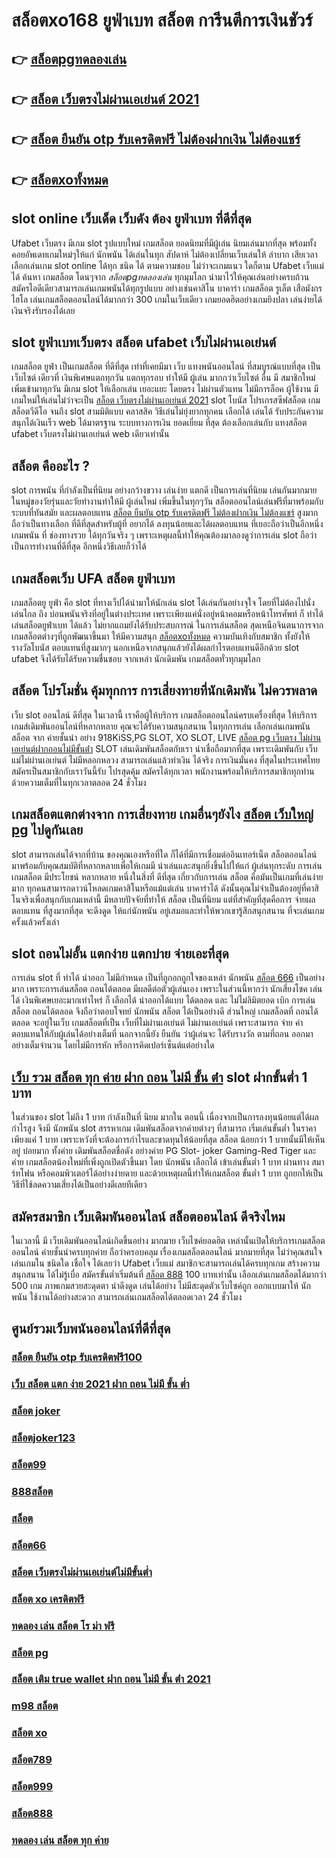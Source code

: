 # สล็อตxo168 ยูฟ่าเบท สล็อต  การีนตีการเงินชัวร์

## 👉 [สล็อตpgทดลองเล่น](https://m.gamblerape.com/login?action=login)
## 👉 [สล็อต เว็บตรงไม่ผ่านเอเย่นต์ 2021](https://line.me/R/ti/p/@924mzjzt)
## 👉 [สล็อต ยืนยัน otp รับเครดิตฟรี ไม่ต้องฝากเงิน ไม่ต้องแชร์](https://line.me/R/ti/p/@924mzjzt)
## 👉 [สล็อตxoทั้งหมด](https://line.me/R/ti/p/@924mzjzt)

##  slot online เว็บเด็ด เว็บดัง ต้อง  ยูฟ่าเบท ที่ดีที่สุด

Ufabet เว็บตรง มีเกม slot รูปแบบใหม่ เกมสล็อต ยอดนิยมที่มีผู้เล่น นิยมเล่นมากที่สุด  พร้อมทั้งคอยอัพเดทเกมใหม่ๆให้แก่ นักพนัน ได้เล่นในทุก สัปดาห์   ไม่ต้องเปลี่ยนเว็บเล่นให้ ลำบาก เสียเวลา เลือกเล่นเกม slot online ได้ทุก ชนิด ได้ ตามความชอบ ไม่ว่าจะเกมแนว ใดก็ตาม  Ufabet เว็บแม่ ได้ ค้นหา เกมสล็อต โดนๆจาก *สล็อตpgทดลองเล่น* ทุกมุมโลก  นำมาไว้ให้คุณเล่นอย่างครบถ้วน  สมัครไอดีเดียวสามารถเล่นเกมพนันได้ทุกรูปแบบ  อย่างเช่นคาสิโน บาคาร่า เกมสล็อต  รูเล็ต เสือมังกร ไฮโล เล่นเกมสล็อตออนไลน์ได้มากกว่า 300 เกมในเว็บเดียว เกมยอดฮิตอย่างเกมยิงปลา เล่นง่ายได้เงินจริงรับรองได้เลย


##  slot   ยูฟ่าเบทเว็บตรง สล็อต  ufabet เว็บไม่ผ่านเอเย่นต์

 เกมสล็อต  ยูฟ่า เป็นเกมสล็อต ที่ดีที่สุด เท่าที่เคยมีมา  เว็บ  แทงพนันออนไลน์ ที่สมบูรณ์แบบที่สุด เป็นเว็บไซต์ เดียวที่ เงินพิเศษแตกทุกวัน แตกทุกรอบ ทำให้มี ผู้เล่น มากกว่าเว็บไซต์ อื่น มี สมาชิกใหม่เพิ่มเข้ามาทุกวัน มีเกม slot ให้เลือกเล่น เยอะแยะ โดยตรง  ไม่ผ่านตัวแทน ไม่มีการล็อค  ผู้ใช้งาน  มีเกมใหม่ให้เล่นไม่ว่าจะเป็น [สล็อต เว็บตรงไม่ผ่านเอเย่นต์ 2021](https://line.me/R/ti/p/@924mzjzt)  slot   โบนัส โปรเกรสซีฟสล็อต   เกมสล็อตวีดีโอ จนถึง slot สามมิติแบบ คลาสสิค วิธีเล่นไม่ยุ่งยากทุกคน เลือกได้ เล่นได้ รับประกันความสนุกได้เงินเร็ว  web  ได้มาตรฐาน ระบบทางการเงิน ยอดเยี่ยม ที่สุด ต้องเลือกเล่นกับ  แทงสล็อต ufabet  เว็บตรงไม่ผ่านเอเย่นต์    web  เดียวเท่านั้น


##  สล็อต คืออะไร ?

 slot   การพนัน ที่กำลังเป็นที่นิยม อย่างกว้างขวาง  เล่นง่าย  แตกดี  เป็นการเล่นที่นิยม เล่นกันมากมาย ในหมู่ของวัยรุ่นและวัยทำงานทำให้มี ผู้เล่นใหม่ เพิ่มขึ้นในทุกๆวัน  สล็อตออนไลน์เล่นฟรีที่มาพร้อมกับระบบที่ทันสมัย และผลตอบแทน [สล็อต ยืนยัน otp รับเครดิตฟรี ไม่ต้องฝากเงิน ไม่ต้องแชร์](https://line.me/R/ti/p/@924mzjzt) สูงมากถือว่าเป็นทางเลือก ที่ดีที่สุดสำหรับผู้ที่ อยากได้ ลงทุนน้อยและได้ผลตอบแทน ที่เยอะถือว่าเป็นอีกหนึ่งเกมพนัน ที่ ช่องทางรวย ได้ทุกวันจริง ๆ เพราะเหตุผลนี้ทำให้คุณต้องมาลองดูว่าการเล่น slot ถือว่าเป็นการทำงานที่ดีที่สุด อีกหนึ่งวิธีเลยก็ว่าได้


##  เกมสล็อตเว็บ UFA สล็อต   ยูฟ่าเบท

 เกมสล็อตยู ยูฟ่า คือ  slot ที่ทางเว็ปได้นำมาให้นักเล่น slot  ได้เล่นกันอย่างจุใจ โดยที่ไม่ต้องไปนั่งเล่นไกล ถึง บ่อนพนันจริงที่อยู่ในต่างประเทศ เพราะเพียงแค่นั่งอยู่หน้าคอมหรือหน้าโทรศัพท์ ก็ ทำได้ เล่นสล็อตยูฟ่าเบท  ได้แล้ว  ไม่ยากแถมยังได้รับประสบการณ์ ในการเล่นสล็อต สุดเหนือจินตนาการจาก เกมสล็อตต่างๆที่ถูกพัฒนาขึ้นมา ให้มีความสนุก [สล็อตxoทั้งหมด](https://line.me/R/ti/p/@924mzjzt) ความบันเทิงกับสมาชิก   ทั้งยังให้รางวัลโบนัส ตอบแทนที่สูงมากๆ นอกเหนือจากสนุกแล้วยังได้ผลกำไรตอบแทนดีอีกด้วย  slot ufabet  จึงได้รับได้รับความชื่นชอบ จากเหล่า นักเดิมพัน เกมสล็อตทั่วทุกมุมโลก 


## สล็อต   โปรโมชั่น   คุ้มทุกการ การเสี่ยงทายที่นักเดิมพัน ไม่ควรพลาด

เว็บ  slot ออนไลน์ ดีที่สุด ในเวลานี้ เราคือผู้ให้บริการ เกมสล็อตออนไลน์ครบเครื่องที่สุด  ให้บริการ  เกมส์เดิมพันออนไลน์ที่หลากหลาย คุณจะได้รับความสนุกสนาน ในทุกการเล่น เลือกเล่นเกมพนันสล็อต จาก ค่ายชั้นนำ อย่าง 918KiSS,PG SLOT, XO SLOT, LIVE [สล็อต pg เว็บตรง ไม่ผ่านเอเย่นต์ฝากถอนไม่มีขั้นต่ํา](https://m.gamblerape.com/login?action=register) SLOT  เล่นเดิมพันสล็อตกับเรา  น่าเชื่อถือมากที่สุด เพราะเดิมพันกับ เว็บแม่ไม่ผ่านเอเย่นต์ ไม่มีหลอกหลวง  สามารถเล่นแล้วทำเงิน ได้จริง การเงินมั่นคง ที่สุดในประเทศไทย สมัครเป็นสมาชิกกับเราวันนี้รับ  โปรสุดคุ้ม สมัครได้ทุกเวลา พนักงานพร้อมให้บริการสมาชิกทุกท่านด้วยความเต็มที่ในทุกเวลาตลอด 24 ชั่วโมง


##  เกมสล็อตแตกต่างจาก การเสี่ยงทาย เกมอื่นๆยังไง [สล็อต เว็บใหญ่ pg](https://m.gamblerape.com/login?action=login) ไปดูกันเลย

 slot สามารถเล่นได้จากที่บ้าน ของคุณเองหรือที่ใด ก็ได้ที่มีการเชื่อมต่ออินเทอร์เน็ต  สล็อตออนไลน์  มาพร้อมกับคุณสมบัติที่หลากหลายเพื่อให้เกมมี น่าเล่นและสนุกยิ่งขึ้นไปให้แก่ ผู้เล่นทุกระดับ การเล่นเกมสล็อต  มีประโยชน์ หลากหลาย หนึ่งในสิ่งที่ ดีที่สุด เกี่ยวกับการเล่น สล็อต คือมันเป็นเกมที่เล่นง่ายมาก  ทุกคนสามารถดาวน์โหลดเกมคาสิโนหรือแม้แต่เล่น บาคาร่าได้ ดังนั้นคุณไม่จำเป็นต้องอยู่ที่คาสิโนจริงเพื่อสนุกกับเกมเหล่านี้ มีหลายปัจจัยที่ทำให้ สล็อต เป็นที่นิยม แต่ที่สำคัญที่สุดคือการ จ่ายผลตอบแทน ที่สูงมากที่สุด จะดึงดูด ให้แก่นักพนัน อยู่เสมอและทำให้พวกเขารู้สึกสนุกสนาน ที่จะเล่นเกมครั้งแล้วครั้งเล่า


##  slot ถอนไม่อั้น แตกง่าย แตกบ่าย จ่ายเอะที่สุด

การเล่น slot ที่ ทำได้  นำออก ไม่มีกำหนด เป็นที่ถูกอกถูกใจของเหล่า นักพนัน  [สล็อต 666](https://m.gamblerape.com/login?action=login) เป็นอย่างมาก เพราะการเล่นสล็อต   ถอนได้ตลอด  มีผลดีต่อตัวผู้เล่นเอง เพราะในส่วนนี้หากว่า นักเสี่ยงโชค เล่นได้ เงินพิเศษเยอะมากเท่าไหร่ ก็ เลือกได้   นำออกได้แบบ ได้ตลอด และ ไม่ไม่ลิมิตยอด เบิก  การเล่นสล็อต   ถอนได้ตลอด จึงถือว่าตอบโจทย์ นักพนัน  สล็อต ได้เป็นอย่างดี ส่วนใหญ่  เกมสล็อตที่  ถอนได้ตลอด จะอยู่ในเว็บ เกมสล็อตที่เป็น  เว็บที่ไม่ผ่านเอเย่นต์ ไม่ผ่านเอเย่นต์  เพราะสามารถ จ่าย ค่าตอบแทนให้กับผู้เล่นได้อย่างเต็มที่ นอกจากนี้ยัง ยืนยัน  ว่าผู้เล่นจะ ได้รับรางวัล ตามที่ถอน ออกมาอย่างเต็มจำนวน โดยไม่มีการหัก หรือการคิดเปอร์เซ็นต์แต่อย่างใด 


##  [เว็บ รวม สล็อต ทุก ค่าย ฝาก ถอน ไม่มี ขั้น ต่ํา](https://m.gamblerape.com/login?action=register) slot  ฝากขั้นต่ำ 1 บาท 

ในส่วนของ slot  ไม่ถึง  1 บาท กำลังเป็นที่ นิยม มากใน ตอนนี้ เนื่องจากเป็นการลงทุนน้อยแต่ได้ผลกำไรสูง จึงมี นักพนัน   slot สรรหาเกม เดิมพันสล็อตจากค่ายต่างๆ ที่สามารถ  เริ่มเล่นขั้นต่ำ   ในราคาเพียงแค่ 1 บาท เพราะหวังที่จะต้องการกำไรและขาดทุนให้น้อยที่สุด สล็อต  น้อยกว่า   1 บาทนั้นมีให้เห็นอยู่ บ่อยมาก ทั้งค่าย เดิมพันสล็อตชื่อดัง อย่างค่าย PG Slot- joker Gaming-Red Tiger และค่าย เกมสล็อตน้องใหม่ที่เพิ่งถูกเปิดตัวขึ้นมา โดย นักพนัน   เลือกได้ เข้าเล่นขั้นต่ำ  1 บาท ผ่านทาง สมาร์ทโฟน หรือคอมพิวเตอร์ได้อย่างง่ายดาย และด้วยเหตุผลนี้ทำให้เกมสล็อต ขั้นต่ำ   1 บาท ถูกยกให้เป็นวิธีที่ใช้ลดความเสี่ยงได้เป็นอย่างดีเลยทีเดียว


## สมัครสมาชิก  เว็บเดิมพันออนไลน์  สล็อตออนไลน์  ดีจริงไหม

 ในเวลานี้ มี เว็บเดิมพันออนไลน์เกิดขึ้นอย่าง มากมาย เว็บไซค์ยอดฮิต เหล่านั้นเปิดให้บริการเกมสล็อตออนไลน์  ค่ายชั้นนำครบทุกค่าย  ถือว่าครอบคลุม เรื่องเกมสล็อตออนไลน์ มากมายที่สุด  ไม่ว่าคุณสนใจ เล่นเกมใน ชนิดใด  เชื่อใจ ได้เลยว่า  Ufabet เว็บแม่  สมาชิกจะสามารถเล่นได้ครบทุกเกม สร้างความ สนุกสนาน ได้ไม่รู้เบื่อ สมัครขั้นต่ำเริ่มต้นที่ [สล็อต 888](https://m.gamblerape.com/login?action=register) 100 บาทเท่านั้น เลือกเล่นเกมสล็อตได้มากว่า 500 เกม ภาพเกมสวยสะดุดตา น่าดึงดูด เล่นได้อย่าง ไม่มีสะดุดตัวเว็บไซค์ถูก ออกแบบมาให้ นักพนัน ใช้งานได้อย่างสะดวก สามารถเล่นเกมสล็อตได้ตลอดเวลา 24 ชั่วโมง

## ศูนย์รวมเว็บพนันออนไลน์ที่ดีที่สุด

### [สล็อต ยืนยัน otp รับเครดิตฟรี100](https://atom.io/themes/เว็บสล็อต%20สมัคร%20สล็อต%20เครดิตฟรี%20ไม่มี%20เงื่อนไข%20แตกง่าย%20สล็อตpg%20สมัครฟรี%20ไม่มีขั้นต่ำ%20เว็บสล็อตยอดฮิต%202022)
### [เว็บ สล็อต แตก ง่าย 2021 ฝาก ถอน ไม่มี ขั้น ต่ำ](https://atom.io/themes/เว็บสล็อต%20สล็อตjoker123%20สล็อตแตกง่าย%20สล็อตpg%20ทดลองเล่นสล็อต%20สมัครฟรี%20ไม่มีขั้นต่ำ)
### [สล็อต joker](https://atom.io/themes/เว็บสล็อต%20สมัคร%20สล็อต%20ฝาก-ถอน%20true%20wallet%20ไม่มี%20บัญชีธนาคาร%20แตกง่าย%20สล็อตpg%20สมัครฟรี%20ไม่มีขั้นต่ำ)
### [สล็อตjoker123](https://atom.io/themes/เว็บสล็อต%20สมัคร%20สล็อต%20pg%20เว็บตรงไม่ผ่านเอเย่นต์%202021%20แตกง่าย%20สล็อตpg%20สมัครฟรี%20ไม่มีขั้นต่ำ%20SLOT%20ONLINE%20เว็บตรง%20เกมสล็อตแตกง่าย)
### [สล็อต99](https://atom.io/themes/สมัคร%20สล็อต%20เว็บตรง%20ยุโรป%20สล็อตเว็บตรง%202022%20เว็บใหญ่ที่แตกง่ายทุกค่ายเกมส์)
### [888สล็อต](https://atom.io/themes/เว็บสล็อต%20สมัคร%20สล็อต%201234%20แตกง่าย%20สล็อตpg%20สมัครฟรี%20ไม่มีขั้นต่ำ%20เว็บสล็อตยอดฮิต%202022)
### [สล็อต](https://atom.io/themes/เว็บสล็อต%20สมัคร%20สล็อต%20เว็บตรงไม่ผ่านเอเย่นต์%20ล่าสุด%20แตกง่าย%20สล็อตpg%20สมัครฟรี%20ไม่มีขั้นต่ำ)
### [สล็อต66](https://atom.io/themes/เว็บสล็อต%20slotxo%20สล็อต%20ฝาก10รับ100%20สล็อตออนไลน์%20ใหม่ๆ%20สล็อตแตกง่าย%20สล็อตpg%20สมัครฟรี%20ไม่มีขั้นต่ำ)
### [สล็อต เว็บตรงไม่ผ่านเอเย่นต์ไม่มีขั้นต่ำ](https://atom.io/themes/เว็บสล็อต%20สมัคร%20สล็อตjoker123%20แตกง่าย%20สล็อตpg%20สมัครฟรี%20ไม่มีขั้นต่ำ%20รวมเว็บสล็อต%20เว็บตรงที่ไม่ผ่านเอเย่นต์ที่นี่ที่เดียว)
### [สล็อต xo เครดิตฟรี](https://atom.io/themes/เว็บสล็อต%20สมัคร%20true%20wallet%20สล็อต%20ฝาก10รับ100%20วอ%20เลท%20แตกง่าย%20สล็อตpg%20สมัครฟรี%20ไม่มีขั้นต่ำ%20เว็บสล็อตยอดฮิต%202022)
### [ทดลอง เล่น สล็อต โร ม่า ฟรี](https://atom.io/themes/สมัคร%20สล็อต%20joker%20สล็อตเว็บตรง%20แตกง่าย%20ฝากถอนไม่มีขั้นต่ำ%20เว็บตรง100%%20มาแรงที่สุด)
### [สล็อต pg](https://atom.io/themes/เว็บสล็อต%20สล็อต1234%20joker%20สล็อตออนไลน์%20ใหม่ๆ%20สล็อตแตกง่าย%20สล็อตpg%20สมัครฟรี%20ไม่มีขั้นต่ำ)
### [สล็อต เติม true wallet ฝาก ถอน ไม่มี ขั้น ต่ํา 2021](https://atom.io/themes/เว็บสล็อต%20สมัคร%20สล็อต789%20แตกง่าย%20สล็อตpg%20สมัครฟรี%20ไม่มีขั้นต่ำ)
### [m98 สล็อต](https://atom.io/themes/เว็บสล็อต%20สมัคร%20สล็อต%20xo%20แตกง่าย%20สล็อตpg%20สมัครฟรี%20ไม่มีขั้นต่ำ%20SLOT%20ONLINE%20เว็บตรง%20เกมสล็อตแตกง่าย)
### [สล็อต xo](https://atom.io/themes/เว็บสล็อต%20สล็อต%20777%20เว็บตรง%20สล็อตออนไลน์%20ใหม่ๆ%20สล็อตแตกง่าย%20สล็อตpg%20สมัครฟรี%20ไม่มีขั้นต่ำ)
### [สล็อต789](https://atom.io/themes/สมัคร%20สล็อต%20โอน%20ผ่าน%20วอ%20เลท%20ไม่มีขั้น%20ต่ํา%202021%20สล็อตเว็บตรง%202022%20เว็บใหญ่ที่แตกง่ายทุกค่ายเกมส์)
### [สล็อต999](https://atom.io/themes/เว็บสล็อต%20joker%20สล็อต%20ฝาก10รับ100%20สล็อตแตกง่าย%20สล็อตpg%20ทดลองเล่นสล็อต%20สมัครฟรี%20ไม่มีขั้นต่ำ)
### [สล็อต888](https://atom.io/themes/เว็บสล็อต%20สมัคร%20สล็อต%20888%20แตกง่าย%20สล็อตpg%20สมัครฟรี%20ไม่มีขั้นต่ำ%20เว็บสล็อตยอดฮิต%202022)
### [ทดลอง เล่น สล็อต ทุก ค่าย](https://atom.io/themes/เว็บสล็อต%20สมัคร%20สล็อต%20xo%20ฝาก-ถอน%20ไม่มี%20ขั้น%20ต่ํา%20แตกง่าย%20สล็อตpg%20สมัครฟรี%20ไม่มีขั้นต่ำ)